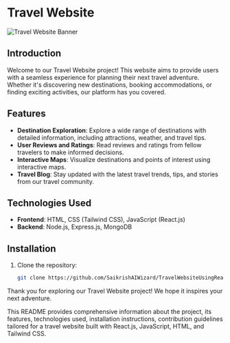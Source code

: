 # Travel Website

![Travel Website Banner](https://www.pngall.com/wp-content/uploads/8/Travel-PNG-Picture.png)

## Introduction
Welcome to our Travel Website project! This website aims to provide users with a seamless experience for planning their next travel adventure. Whether it's discovering new destinations, booking accommodations, or finding exciting activities, our platform has you covered.

## Features
- **Destination Exploration**: Explore a wide range of destinations with detailed information, including attractions, weather, and travel tips.
- **User Reviews and Ratings**: Read reviews and ratings from fellow travelers to make informed decisions.
- **Interactive Maps**: Visualize destinations and points of interest using interactive maps.
- **Travel Blog**: Stay updated with the latest travel trends, tips, and stories from our travel community.

## Technologies Used
- **Frontend**: HTML, CSS (Tailwind CSS), JavaScript (React.js)
- **Backend**: Node.js, Express.js, MongoDB

## Installation
1. Clone the repository:
   ```bash
   git clone https://github.com/SaikrishAIWizard/TravelWebsiteUsingReactjs.git

Thank you for exploring our Travel Website project! We hope it inspires your next adventure.


This README provides comprehensive information about the project, its features, technologies used, installation instructions, contribution guidelines tailored for a travel website built with React.js, JavaScript, HTML, and Tailwind CSS.

